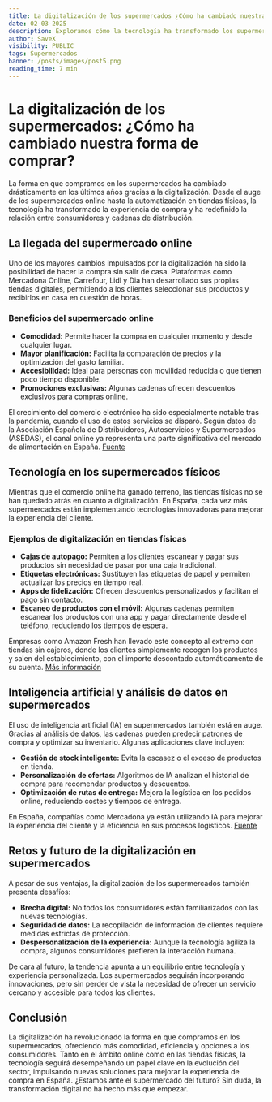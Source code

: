 ```yaml
---
title: La digitalización de los supermercados ¿Cómo ha cambiado nuestra forma de comprar?
date: 02-03-2025
description: Exploramos cómo la tecnología ha transformado los supermercados y la experiencia de compra en España. Desde el auge del comercio online hasta la inteligencia artificial en tiendas físicas, la digitalización ha revolucionado el sector.
author: SaveX
visibility: PUBLIC
tags: Supermercados
banner: /posts/images/post5.png
reading_time: 7 min
---
```


# La digitalización de los supermercados: ¿Cómo ha cambiado nuestra forma de comprar?

La forma en que compramos en los supermercados ha cambiado drásticamente en los últimos años gracias a la digitalización. Desde el auge de los supermercados online hasta la automatización en tiendas físicas, la tecnología ha transformado la experiencia de compra y ha redefinido la relación entre consumidores y cadenas de distribución.

## La llegada del supermercado online

Uno de los mayores cambios impulsados por la digitalización ha sido la posibilidad de hacer la compra sin salir de casa. Plataformas como Mercadona Online, Carrefour, Lidl y Dia han desarrollado sus propias tiendas digitales, permitiendo a los clientes seleccionar sus productos y recibirlos en casa en cuestión de horas.

### Beneficios del supermercado online
- **Comodidad:** Permite hacer la compra en cualquier momento y desde cualquier lugar.
- **Mayor planificación:** Facilita la comparación de precios y la optimización del gasto familiar.
- **Accesibilidad:** Ideal para personas con movilidad reducida o que tienen poco tiempo disponible.
- **Promociones exclusivas:** Algunas cadenas ofrecen descuentos exclusivos para compras online. 

El crecimiento del comercio electrónico ha sido especialmente notable tras la pandemia, cuando el uso de estos servicios se disparó. Según datos de la Asociación Española de Distribuidores, Autoservicios y Supermercados (ASEDAS), el canal online ya representa una parte significativa del mercado de alimentación en España. [Fuente](https://www.asedas.org/estudio-ecommerce-alimentacion/)

## Tecnología en los supermercados físicos

Mientras que el comercio online ha ganado terreno, las tiendas físicas no se han quedado atrás en cuanto a digitalización. En España, cada vez más supermercados están implementando tecnologías innovadoras para mejorar la experiencia del cliente.

### Ejemplos de digitalización en tiendas físicas

- **Cajas de autopago:** Permiten a los clientes escanear y pagar sus productos sin necesidad de pasar por una caja tradicional.
- **Etiquetas electrónicas:** Sustituyen las etiquetas de papel y permiten actualizar los precios en tiempo real.
- **Apps de fidelización:** Ofrecen descuentos personalizados y facilitan el pago sin contacto.
- **Escaneo de productos con el móvil:** Algunas cadenas permiten escanear los productos con una app y pagar directamente desde el teléfono, reduciendo los tiempos de espera.

Empresas como Amazon Fresh han llevado este concepto al extremo con tiendas sin cajeros, donde los clientes simplemente recogen los productos y salen del establecimiento, con el importe descontado automáticamente de su cuenta. [Más información](https://www.amazon.es/gp/browse.html?node=22737296031)

## Inteligencia artificial y análisis de datos en supermercados

El uso de inteligencia artificial (IA) en supermercados también está en auge. Gracias al análisis de datos, las cadenas pueden predecir patrones de compra y optimizar su inventario. Algunas aplicaciones clave incluyen:

- **Gestión de stock inteligente:** Evita la escasez o el exceso de productos en tienda.
- **Personalización de ofertas:** Algoritmos de IA analizan el historial de compra para recomendar productos y descuentos.
- **Optimización de rutas de entrega:** Mejora la logística en los pedidos online, reduciendo costes y tiempos de entrega.

En España, compañías como Mercadona ya están utilizando IA para mejorar la experiencia del cliente y la eficiencia en sus procesos logísticos. [Fuente](https://www.mercadona.es/es/actualidad/digitalizacion-mercadona)

## Retos y futuro de la digitalización en supermercados

A pesar de sus ventajas, la digitalización de los supermercados también presenta desafíos:

- **Brecha digital:** No todos los consumidores están familiarizados con las nuevas tecnologías.
- **Seguridad de datos:** La recopilación de información de clientes requiere medidas estrictas de protección.
- **Despersonalización de la experiencia:** Aunque la tecnología agiliza la compra, algunos consumidores prefieren la interacción humana.

De cara al futuro, la tendencia apunta a un equilibrio entre tecnología y experiencia personalizada. Los supermercados seguirán incorporando innovaciones, pero sin perder de vista la necesidad de ofrecer un servicio cercano y accesible para todos los clientes.

## Conclusión

La digitalización ha revolucionado la forma en que compramos en los supermercados, ofreciendo más comodidad, eficiencia y opciones a los consumidores. Tanto en el ámbito online como en las tiendas físicas, la tecnología seguirá desempeñando un papel clave en la evolución del sector, impulsando nuevas soluciones para mejorar la experiencia de compra en España. ¿Estamos ante el supermercado del futuro? Sin duda, la transformación digital no ha hecho más que empezar.